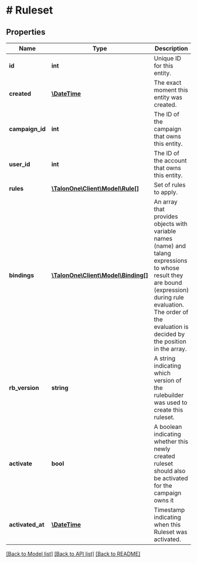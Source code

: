# # Ruleset

## Properties

Name | Type | Description | Notes
------------ | ------------- | ------------- | -------------
**id** | **int** | Unique ID for this entity. | 
**created** | [**\DateTime**](\DateTime.md) | The exact moment this entity was created. | 
**campaign_id** | **int** | The ID of the campaign that owns this entity. | 
**user_id** | **int** | The ID of the account that owns this entity. | 
**rules** | [**\TalonOne\Client\Model\Rule[]**](Rule.md) | Set of rules to apply. | 
**bindings** | [**\TalonOne\Client\Model\Binding[]**](Binding.md) | An array that provides objects with variable names (name) and talang expressions to whose result they are bound (expression) during rule evaluation. The order of the evaluation is decided by the position in the array. | 
**rb_version** | **string** | A string indicating which version of the rulebuilder was used to create this ruleset. | [optional] 
**activate** | **bool** | A boolean indicating whether this newly created ruleset should also be activated for the campaign owns it | [optional] 
**activated_at** | [**\DateTime**](\DateTime.md) | Timestamp indicating when this Ruleset was activated. | [optional] 

[[Back to Model list]](../../README.md#documentation-for-models) [[Back to API list]](../../README.md#documentation-for-api-endpoints) [[Back to README]](../../README.md)


